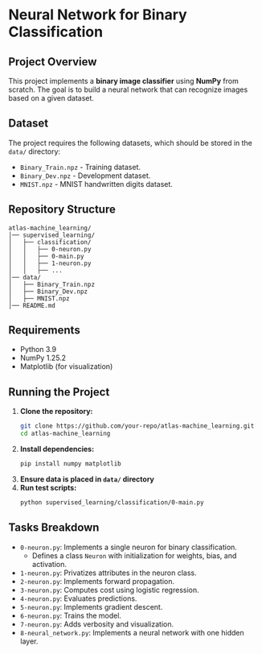 # Neural Network for Binary Classification

## Project Overview
This project implements a **binary image classifier** using **NumPy** from scratch. The goal is to build a neural network that can recognize images based on a given dataset.

## Dataset
The project requires the following datasets, which should be stored in the `data/` directory:
- `Binary_Train.npz` - Training dataset.
- `Binary_Dev.npz` - Development dataset.
- `MNIST.npz` - MNIST handwritten digits dataset.

## Repository Structure
```
atlas-machine_learning/
│── supervised_learning/
│   ├── classification/
│   │   ├── 0-neuron.py
│   │   ├── 0-main.py
│   │   ├── 1-neuron.py
│   │   ├── ...
│── data/  
│   ├── Binary_Train.npz
│   ├── Binary_Dev.npz
│   ├── MNIST.npz
│── README.md
```

## Requirements
- Python 3.9
- NumPy 1.25.2
- Matplotlib (for visualization)

## Running the Project
1. **Clone the repository:**
   ```bash
   git clone https://github.com/your-repo/atlas-machine_learning.git
   cd atlas-machine_learning
   ```
2. **Install dependencies:**
   ```bash
   pip install numpy matplotlib
   ```
3. **Ensure data is placed in `data/` directory**
4. **Run test scripts:**
   ```bash
   python supervised_learning/classification/0-main.py
   ```

## Tasks Breakdown
- `0-neuron.py`: Implements a single neuron for binary classification.
  - Defines a class `Neuron` with initialization for weights, bias, and activation.
- `1-neuron.py`: Privatizes attributes in the neuron class.
- `2-neuron.py`: Implements forward propagation.
- `3-neuron.py`: Computes cost using logistic regression.
- `4-neuron.py`: Evaluates predictions.
- `5-neuron.py`: Implements gradient descent.
- `6-neuron.py`: Trains the model.
- `7-neuron.py`: Adds verbosity and visualization.
- `8-neural_network.py`: Implements a neural network with one hidden layer.
